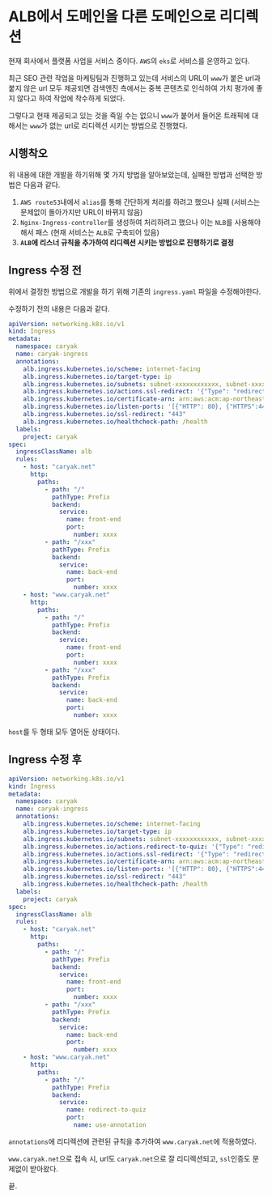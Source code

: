# ALB에서 도메인을 다른 도메인으로 리디렉션

현재 회사에서 플랫폼 사업을 서비스 중이다. `AWS`의 `eks`로 서비스를 운영하고 있다.

최근 SEO 관련 작업을 마케팅팀과 진행하고 있는데 서비스의 URL이 `www`가 붙은 url과 붙지 않은 url 모두 제공되면 검색엔진 측에서는 중복 콘텐츠로 인식하여 가치 평가에 좋지 않다고 하여 작업에 착수하게 되었다.

그렇다고 현재 제공되고 있는 것을 죽일 수는 없으니 `www`가 붙어서 들어온 트래픽에 대해서는 `www`가 없는 url로 리디렉션 시키는 방법으로 진행했다.

## 시행착오

위 내용에 대한 개발을 하기위해 몇 가지 방법을 알아보았는데, 실패한 방법과 선택한 방법은 다음과 같다.

1. `AWS route53`내에서 `alias`를 통해 간단하게 처리를 하려고 했으나 실패 (서비스는 문제없이 돌아가지만 URL이 바뀌지 않음)
2. `Nginx-Ingress-controller`를 생성하여 처리하려고 했으나 이는 `NLB`를 사용해야해서 패스 (현재 서비스는 `ALB`로 구축되어 있음)
3. **`ALB`에 리스너 규칙을 추가하여 리디렉션 시키는 방법으로 진행하기로 결정**

## Ingress 수정 전

위에서 결정한 방법으로 개발을 하기 위해 기존의 `ingress.yaml` 파일을 수정해야한다.

수정하기 전의 내용은 다음과 같다.

```yaml {20,37} filename="ingress.yaml"
apiVersion: networking.k8s.io/v1
kind: Ingress
metadata:
  namespace: caryak
  name: caryak-ingress
  annotations:
    alb.ingress.kubernetes.io/scheme: internet-facing
    alb.ingress.kubernetes.io/target-type: ip
    alb.ingress.kubernetes.io/subnets: subnet-xxxxxxxxxxxx, subnet-xxxxxxxxxxxx
    alb.ingress.kubernetes.io/actions.ssl-redirect: '{"Type": "redirect", "RedirectConfig": { "Protocol": "HTTPS", "Port": "443", "StatusCode": "HTTP_301"}}'
    alb.ingress.kubernetes.io/certificate-arn: arn:aws:acm:ap-northeast-2:xxxxxxxxxxxx:certificate/xxxxxx-xxxx-xxxx-xxxx-xxxxxxxxxx
    alb.ingress.kubernetes.io/listen-ports: '[{"HTTP": 80}, {"HTTPS":443}]'
    alb.ingress.kubernetes.io/ssl-redirect: "443"
    alb.ingress.kubernetes.io/healthcheck-path: /health
  labels:
    project: caryak
spec:
  ingressClassName: alb
  rules:
    - host: "caryak.net"
      http:
        paths:
          - path: "/"
            pathType: Prefix
            backend:
              service:
                name: front-end
                port:
                  number: xxxx
          - path: "/xxx"
            pathType: Prefix
            backend:
              service:
                name: back-end
                port:
                  number: xxxx
    - host: "www.caryak.net"
      http:
        paths:
          - path: "/"
            pathType: Prefix
            backend:
              service:
                name: front-end
                port:
                  number: xxxx
          - path: "/xxx"
            pathType: Prefix
            backend:
              service:
                name: back-end
                port:
                  number: xxxx
```

`host`를 두 형태 모두 열어둔 상태이다.

## Ingress 수정 후

```yaml {10,38-47} filename="ingress.yaml"
apiVersion: networking.k8s.io/v1
kind: Ingress
metadata:
  namespace: caryak
  name: caryak-ingress
  annotations:
    alb.ingress.kubernetes.io/scheme: internet-facing
    alb.ingress.kubernetes.io/target-type: ip
    alb.ingress.kubernetes.io/subnets: subnet-xxxxxxxxxxxx, subnet-xxxxxxxxxxxx
    alb.ingress.kubernetes.io/actions.redirect-to-quiz: '{"Type": "redirect", "RedirectConfig": {"Host":"caryak.net", "Path":"/#{path}", "Port":"443", "Protocol":"HTTPS", "Query":"#{query}", "StatusCode":"HTTP_301"}}'
    alb.ingress.kubernetes.io/actions.ssl-redirect: '{"Type": "redirect", "RedirectConfig": { "Protocol": "HTTPS", "Port": "443", "StatusCode": "HTTP_301"}}'
    alb.ingress.kubernetes.io/certificate-arn: arn:aws:acm:ap-northeast-2:xxxxxxxxxxxx:certificate/xxxxxx-xxxx-xxxx-xxxx-xxxxxxxxxx
    alb.ingress.kubernetes.io/listen-ports: '[{"HTTP": 80}, {"HTTPS":443}]'
    alb.ingress.kubernetes.io/ssl-redirect: "443"
    alb.ingress.kubernetes.io/healthcheck-path: /health
  labels:
    project: caryak
spec:
  ingressClassName: alb
  rules:
    - host: "caryak.net"
      http:
        paths:
          - path: "/"
            pathType: Prefix
            backend:
              service:
                name: front-end
                port:
                  number: xxxx
          - path: "/xxx"
            pathType: Prefix
            backend:
              service:
                name: back-end
                port:
                  number: xxxx
    - host: "www.caryak.net"
      http:
        paths:
          - path: "/"
            pathType: Prefix
            backend:
              service:
                name: redirect-to-quiz
                port:
                  name: use-annotation
```

`annotations`에 리디렉션에 관련된 규칙을 추가하여 `www.caryak.net`에 적용하였다.

`www.caryak.net`으로 접속 시, url도 `caryak.net`으로 잘 리디렉션되고, `ssl`인증도 문제없이 받아왔다.

끝.
